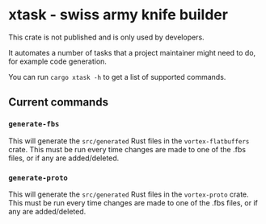 # xtask - swiss army knife builder

This crate is not published and is only used by developers.

It automates a number of tasks that a project maintainer might need to do, for example
code generation.

You can run `cargo xtask -h` to get a list of supported commands.

## Current commands

### `generate-fbs`

This will generate the `src/generated` Rust files in the `vortex-flatbuffers` crate. This
must be run every time changes are made to one of the .fbs files, or if any are added/deleted.

### `generate-proto`

This will generate the `src/generated` Rust files in the `vortex-proto` crate. This must
be run every time changes are made to one of the .fbs files, or if any are added/deleted.



